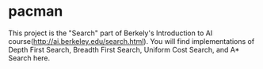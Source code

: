 # pacman
This project is the "Search" part of Berkely's Introduction to AI course(http://ai.berkeley.edu/search.html). You will find implementations of Depth First Search, Breadth First Search, Uniform Cost Search, and A* Search here.
